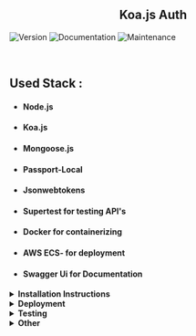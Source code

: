 <h2  align="center">Koa.js Auth</h2>
<p>
  <img alt="Version" src="https://img.shields.io/badge/version-1.0.0-blue.svg?cacheSeconds=2592000" />
 <img alt="Documentation" src="https://img.shields.io/badge/documentation-yes-brightgreen.svg" />
 <img alt="Maintenance" src="https://img.shields.io/badge/Maintained%3F-yes-green.svg" />

</p>

<br>

## Used Stack :

- #### Node.js
- #### Koa.js
- #### Mongoose.js
- #### Passport-Local
- #### Jsonwebtokens
- #### Supertest for testing API's
- #### Docker for containerizing
- #### AWS ECS- for deployment
- #### Swagger Ui for Documentation

<details><summary><b>Installation Instructions</b></summary><br>

<summary>You must have the Node.js and npm  installed before this steps.For more[Node.js](https://nodejs.org/en/download/) </summary><br/>

1. Clone the Repo:

```

$ git clone git@github.com:rizikolik/Koa.js-Authentication.git

$ cd Koa.js-Authentication

```

2. Install the app with the help of `package.json`:

```

$ npm install

```

3. Start the server :

```

$ npm start



```

Documentation for Api is at the /documentation route.
Now its ready at your configured port or at http://localhost:5000/api/

</details>

<details><summary><b>Deployment </b></summary><br>

Deployed on AWS ECS @ http://http://3.22.27.236:5000/documentation

Check collection with Postman : <br>

<p  align="left">

[![Run in Postman](https://run.pstmn.io/button.svg)](https://www.getpostman.com/collections/d7100bdb136d037fbc5f)

</p>
</details>
<details><summary><b>Testing </b></summary><br>

After cloning the app and installation process please run :

```
$npm run test
```

</details>

<details><summary><b>Other</b></summary><br>

## Authors

👤 Yunus TURE

- Github: [@rizikolik](https://github.com/rizikolik)

## How to contribute ?

Contributions, issues and feature requests are welcome!
Feel free to check issues page.

Fork it (https://github.com/rizikolik/Koa.js-Authentication.git/fork) <br>
Create your working branch (git checkout -b [choose-a-name]) <br>
Commit your changes (git commit-m "commit") <br>
Push to the branch (git push origin [chosen-name]) <br>
Create a new Pull Request

</details>
